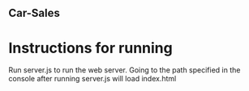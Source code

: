 ## Car-Sales

# Instructions for running
Run server.js to run the web server. Going to the path specified in the console after running server.js will load index.html
